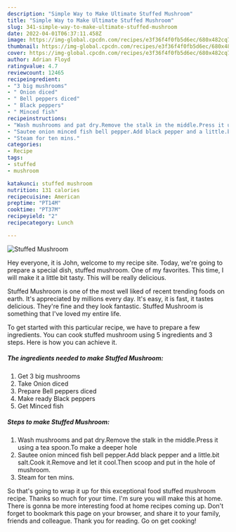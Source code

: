 ```yaml
---
description: "Simple Way to Make Ultimate Stuffed Mushroom"
title: "Simple Way to Make Ultimate Stuffed Mushroom"
slug: 341-simple-way-to-make-ultimate-stuffed-mushroom
date: 2022-04-01T06:37:11.458Z
image: https://img-global.cpcdn.com/recipes/e3f36f4f0fb5d6ec/680x482cq70/stuffed-mushroom-recipe-main-photo.jpg
thumbnail: https://img-global.cpcdn.com/recipes/e3f36f4f0fb5d6ec/680x482cq70/stuffed-mushroom-recipe-main-photo.jpg
cover: https://img-global.cpcdn.com/recipes/e3f36f4f0fb5d6ec/680x482cq70/stuffed-mushroom-recipe-main-photo.jpg
author: Adrian Floyd
ratingvalue: 4.7
reviewcount: 12465
recipeingredient:
- "3 big mushrooms"
- " Onion diced"
- " Bell peppers diced"
- " Black peppers"
- " Minced fish"
recipeinstructions:
- "Wash mushrooms and pat dry.Remove the stalk in the middle.Press it using a tea spoon.To make a deeper hole"
- "Sautee onion minced fish bell pepper.Add black pepper and a little.bit salt.Cook it.Remove and let it cool.Then scoop and put in the hole of mushroom."
- "Steam for ten mins."
categories:
- Recipe
tags:
- stuffed
- mushroom

katakunci: stuffed mushroom 
nutrition: 131 calories
recipecuisine: American
preptime: "PT14M"
cooktime: "PT37M"
recipeyield: "2"
recipecategory: Lunch

---
```



![Stuffed Mushroom](https://img-global.cpcdn.com/recipes/e3f36f4f0fb5d6ec/680x482cq70/stuffed-mushroom-recipe-main-photo.jpg)

Hey everyone, it is John, welcome to my recipe site. Today, we're going to prepare a special dish, stuffed mushroom. One of my favorites. This time, I will make it a little bit tasty. This will be really delicious.



Stuffed Mushroom is one of the most well liked of recent trending foods on earth. It's appreciated by millions every day. It's easy, it is fast, it tastes delicious. They're fine and they look fantastic. Stuffed Mushroom is something that I've loved my entire life.


To get started with this particular recipe, we have to prepare a few ingredients. You can cook stuffed mushroom using 5 ingredients and 3 steps. Here is how you can achieve it.

<!--inarticleads1-->

##### The ingredients needed to make Stuffed Mushroom:

1. Get 3 big mushrooms
1. Take  Onion diced
1. Prepare  Bell peppers diced
1. Make ready  Black peppers
1. Get  Minced fish




<!--inarticleads2-->

##### Steps to make Stuffed Mushroom:

1. Wash mushrooms and pat dry.Remove the stalk in the middle.Press it using a tea spoon.To make a deeper hole
1. Sautee onion minced fish bell pepper.Add black pepper and a little.bit salt.Cook it.Remove and let it cool.Then scoop and put in the hole of mushroom.
1. Steam for ten mins.




So that's going to wrap it up for this exceptional food stuffed mushroom recipe. Thanks so much for your time. I'm sure you will make this at home. There is gonna be more interesting food at home recipes coming up. Don't forget to bookmark this page on your browser, and share it to your family, friends and colleague. Thank you for reading. Go on get cooking!
